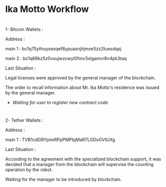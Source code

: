 # Ika Motto Workflow

# 
1- Bitcoin Wallets :

Address : 

main 1 : 
bc1q75ythuysesqef8ypuasnjhjmxe5zz2tuesdqsj

main 2 : 
bc1q68kz5z0vsujwzcwyl0fmv3xlgamvr8v4pk3taq

Last Situation : 

Legal licenses were approved by the general manager of the blockchain.

The order to recall information about Mr. Ika Motto's residence was issued by the general manager.

* *Waiting for user to register new contract code*

# 
# 
2- Tether Wallets :

Address :

main 1 :
TVB1cdGRYpimRPpPMPbjMaR7LGDxGVtUXg

Last Situation :

According to the agreement with the specialized blockchain support, it was decided that a manager from the blockchain will supervise the counting operation by the robot.

Waiting for the manager to be introduced by blockchain.

# 
